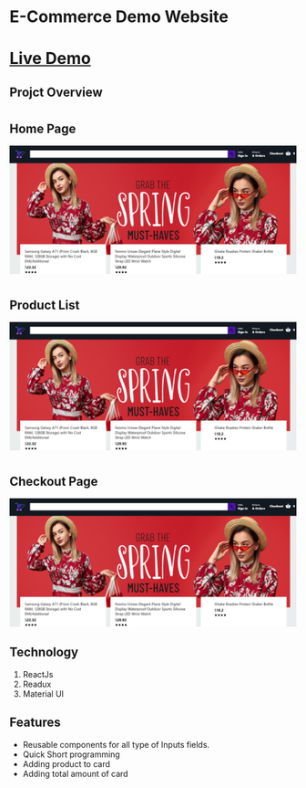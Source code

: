 # E-Commerce Demo Website
# [Live Demo](https://ecom-press.herokuapp.com/)
## Projct Overview
#
## Home Page
![Home Page](https://raw.githubusercontent.com/kuldeepvishwakarma05/ecom-demo-app/main/src/commponent/images/Capture1.PNG)
#
## Product List
![Home Page](https://raw.githubusercontent.com/kuldeepvishwakarma05/ecom-demo-app/main/src/commponent/images/Capture1.PNG)
#
## Checkout Page
![Home Page](https://raw.githubusercontent.com/kuldeepvishwakarma05/ecom-demo-app/main/src/commponent/images/Capture1.PNG)


## **Technology**

1. ReactJs
2. Readux
3. Material UI

## **Features**

* Reusable components for all type of Inputs fields.
* Quick Short programming 
* Adding product to card
* Adding total amount of card

